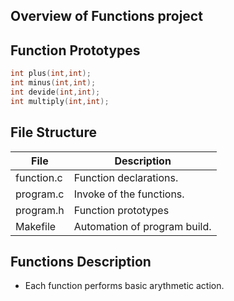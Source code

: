 ## Overview of Functions project
## Function Prototypes
```c
int plus(int,int);  
int minus(int,int);  
int devide(int,int);  
int multiply(int,int);
```  
## File Structure 
| File      | Description   |
|--------------|--------------|
| function.c | Function declarations. | 
| program.c | Invoke of the functions.  |
| program.h | Function prototypes |
| Makefile  | Automation of program build. |
## Functions Description
- Each function performs basic arythmetic action.
